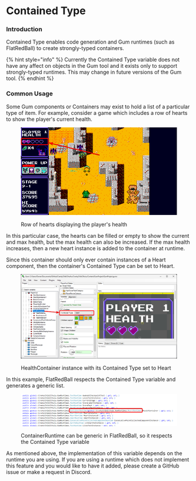 # Contained Type

### Introduction

Contained Type enables code generation and Gum runtimes (such as FlatRedBall) to create strongly-typed containers.

{% hint style="info" %}
Currently the Contained Type variable does not have any affect on objects in the Gum tool and it exists only to support strongly-typed runtimes. This may change in future versions of the Gum tool.
{% endhint %}

### Common Usage

Some Gum components or Containers may exist to hold a list of a particular type of item. For example, consider a game which includes a row of hearts to show the player's current health.

<figure><img src="../../../.gitbook/assets/29_05 21 54.png" alt=""><figcaption><p>Row of hearts displaying the player's health</p></figcaption></figure>

In this particular case, the hearts can be filled or empty to show the current and max health, but the max health can also be increased. If the max health increases, then a new heart instance is added to the container at runtime.

Since this container should only ever contain instances of a Heart component, then the container's Contained Type can be set to Heart.

<figure><img src="../../../.gitbook/assets/image (2) (1).png" alt=""><figcaption><p>HealthContainer instance with its Contained Type set to Heart</p></figcaption></figure>

In this example, FlatRedBall respects the Contained Type variable and generates a generic list.

<figure><img src="../../../.gitbook/assets/image (1) (1) (1) (1) (2) (1) (1).png" alt=""><figcaption><p>ContainerRuntime can be generic in FlatRedBall, so it respects the Contained Type variable</p></figcaption></figure>

As mentioned above, the implementation of this variable depends on the runtime you are using. If you are using a runtime which does not implement this feature and you would like to have it added, please create a GitHub issue or make a request in Discord.
